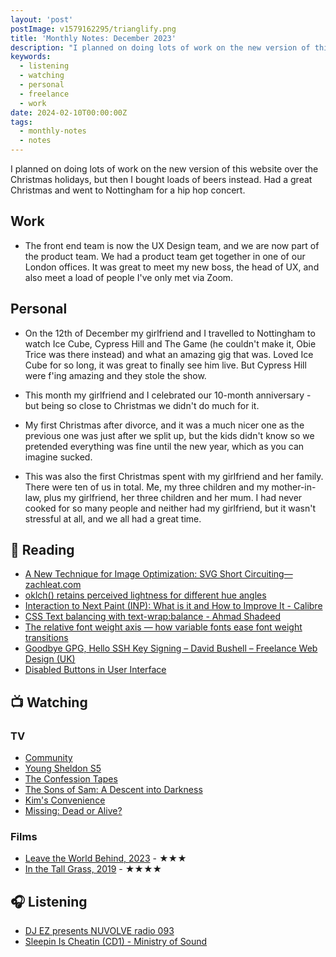 ```yaml
---
layout: 'post'
postImage: v1579162295/trianglify.png
title: 'Monthly Notes: December 2023'
description: "I planned on doing lots of work on the new version of this website over the Christmas holidays, but then I bought loads of beers instead. Had a great Christmas and went to Nottingham for a hip hop concert."
keywords:
  - listening
  - watching
  - personal
  - freelance
  - work
date: 2024-02-10T00:00:00Z
tags:
  - monthly-notes
  - notes
---
```

<p class="lead">I planned on doing lots of work on the new version of this website over the Christmas holidays, but then I bought loads of beers instead. Had a great Christmas and went to Nottingham for a hip hop concert.</p>

## Work
- The front end team is now the UX Design team, and we are now part of the product team. We had a product team get together in one of our London offices. It was great to meet my new boss, the head of UX, and also meet a load of people I've only met via Zoom.

## Personal
- On the 12th of December my girlfriend and I travelled to Nottingham to watch Ice Cube, Cypress Hill and The Game (he couldn't make it, Obie Trice was there instead) and what an amazing gig that was. Loved Ice Cube for so long, it was great to finally see him live. But Cypress Hill were f'ing amazing and they stole the show.

- This month my girlfriend and I celebrated our 10-month anniversary - but being so close to Christmas we didn't do much for it.

- My first Christmas after divorce, and it was a much nicer one as the previous one was just after we split up, but the kids didn't know so we pretended everything was fine until the new year, which as you can imagine sucked.

- This was also the first Christmas spent with my girlfriend and her family. There were ten of us in total. Me, my three children and my mother-in-law, plus my girlfriend, her three children and her mum. I had never cooked for so many people and neither had my girlfriend, but it wasn't stressful at all, and we all had a great time.

## 📖 Reading
- [A New Technique for Image Optimization: SVG Short Circuiting—zachleat.com](https://www.zachleat.com/web/svg-short-circuit/ "A New Technique for Image Optimization: SVG Short Circuiting—zachleat.com")
- [oklch() retains perceived lightness for different hue angles](https://www.stefanjudis.com/today-i-learned/oklch-perceived-lightness/ "oklch() retains perceived lightness for different hue angles")
- [Interaction to Next Paint (INP): What is it and How to Improve It - Calibre](https://calibreapp.com/blog/interaction-to-next-paint "Interaction to Next Paint (INP): What is it and How to Improve It - Calibre")
- [CSS Text balancing with text-wrap:balance - Ahmad Shadeed](http://ishadeed.com/article/css-text-wrap-balance/ "CSS Text balancing with text-wrap:balance - Ahmad Shadeed")
- [The relative font weight axis — how variable fonts ease font weight transitions](https://www.stefanjudis.com/today-i-learned/the-relative-font-weight-axis-how-variable-fonts-ease-font-weight/ "The relative font weight axis — how variable fonts ease font weight transitions")
- [Goodbye GPG, Hello SSH Key Signing – David Bushell – Freelance Web Design (UK)](https://dbushell.com/2023/03/27/git-ssh-signing-keys/ "Goodbye GPG, Hello SSH Key Signing – David Bushell – Freelance Web Design (UK)")
- [Disabled Buttons in User Interface](https://uxplanet.org/disabled-buttons-in-user-interface-4dafda3e6fe7 "Disabled Buttons in User Interface")

## 📺 Watching

### TV
- [Community](https://www.themoviedb.org/tv/18347-community "Community")
- [Young Sheldon S5](https://www.themoviedb.org/tv/71728-young-sheldon "Young Sheldon S5")
- [The Confession Tapes](https://www.themoviedb.org/tv/73792-the-confession-tapes "The Confession Tapes")
- [The Sons of Sam: A Descent into Darkness](https://www.themoviedb.org/tv/122672-the-sons-of-sam-a-descent-into-darkness "The Sons of Sam: A Descent into Darkness")
- [Kim's Convenience](https://www.themoviedb.org/tv/68106-kim-s-convenience "Kim's Convenience")
- [Missing: Dead or Alive?](https://www.themoviedb.org/tv/225351-missing-dead-or-alive "Missing: Dead or Alive?")

### Films
- [Leave the World Behind, 2023](https://www.themoviedb.org/movie/726209-leave-the-world-behind "Leave the World Behind") - ★★★
- [In the Tall Grass, 2019](https://www.themoviedb.org/movie/523139-in-the-tall-grass "In the Tall Grass") - ★★★★

## 🎧 Listening
- [DJ EZ presents NUVOLVE radio 093](https://www.mixcloud.com/djez/nuvolve-093/ "DJ EZ presents NUVOLVE radio 093")
- [Sleepin Is Cheatin (CD1) - Ministry of Sound](https://www.mixcloud.com/ministryofsound/sleepin-is-cheatin-cd1-ministry-of-sound/ "Sleepin Is Cheatin (CD1) - Ministry of Sound")
